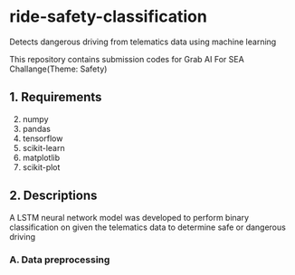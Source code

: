 # ride-safety-classification
Detects dangerous driving from telematics data using machine learning 

This repository contains submission codes for Grab AI For SEA Challange(Theme: Safety)

## 1. Requirements
2. numpy
3. pandas
4. tensorflow
5. scikit-learn
6. matplotlib
7. scikit-plot

## 2. Descriptions
A LSTM neural network model was developed to perform binary classification on given the telematics data to determine safe or dangerous driving

### A. Data preprocessing
